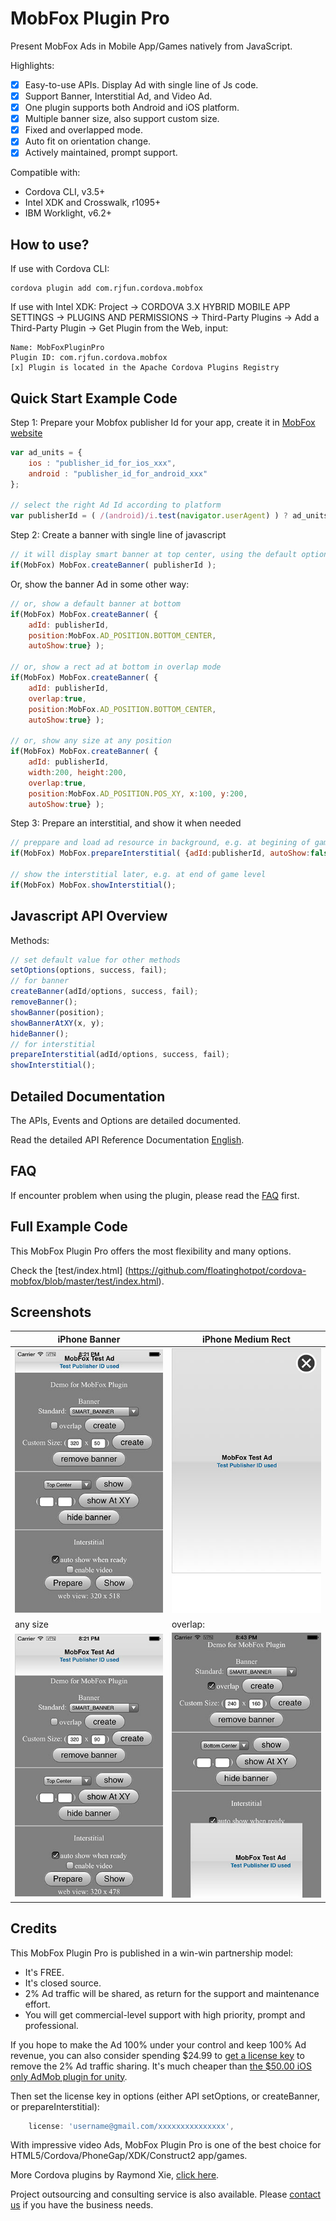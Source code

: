 # MobFox Plugin Pro #

Present MobFox Ads in Mobile App/Games natively from JavaScript. 

Highlights:
- [x] Easy-to-use APIs. Display Ad with single line of Js code.
- [x] Support Banner, Interstitial Ad, and Video Ad.
- [x] One plugin supports both Android and iOS platform.
- [x] Multiple banner size, also support custom size.
- [x] Fixed and overlapped mode.
- [x] Auto fit on orientation change.
- [x] Actively maintained, prompt support.

Compatible with:

* Cordova CLI, v3.5+
* Intel XDK and Crosswalk, r1095+
* IBM Worklight, v6.2+

## How to use? ##

If use with Cordova CLI:
```
cordova plugin add com.rjfun.cordova.mobfox
```

If use with Intel XDK:
Project -> CORDOVA 3.X HYBRID MOBILE APP SETTINGS -> PLUGINS AND PERMISSIONS -> Third-Party Plugins ->
Add a Third-Party Plugin -> Get Plugin from the Web, input:
```
Name: MobFoxPluginPro
Plugin ID: com.rjfun.cordova.mobfox
[x] Plugin is located in the Apache Cordova Plugins Registry
```

## Quick Start Example Code ##

Step 1: Prepare your Mobfox publisher Id for your app, create it in [MobFox website](http://www.mobfox.com/)

```javascript
var ad_units = {
	ios : "publisher_id_for_ios_xxx",
	android : "publisher_id_for_android_xxx"
};

// select the right Ad Id according to platform
var publisherId = ( /(android)/i.test(navigator.userAgent) ) ? ad_units.android : ad_units.ios;
```

Step 2: Create a banner with single line of javascript

```javascript
// it will display smart banner at top center, using the default options
if(MobFox) MobFox.createBanner( publisherId );
```

Or, show the banner Ad in some other way:

```javascript
// or, show a default banner at bottom
if(MobFox) MobFox.createBanner( {
	adId: publisherId, 
	position:MobFox.AD_POSITION.BOTTOM_CENTER, 
	autoShow:true} );

// or, show a rect ad at bottom in overlap mode
if(MobFox) MobFox.createBanner( {
	adId: publisherId, 
	overlap:true, 
	position:MobFox.AD_POSITION.BOTTOM_CENTER, 
	autoShow:true} );

// or, show any size at any position
if(MobFox) MobFox.createBanner( {
	adId: publisherId, 
	width:200, height:200, 
	overlap:true, 
	position:MobFox.AD_POSITION.POS_XY, x:100, y:200, 
	autoShow:true} );

```

Step 3: Prepare an interstitial, and show it when needed

```javascript
// preppare and load ad resource in background, e.g. at begining of game level
if(MobFox) MobFox.prepareInterstitial( {adId:publisherId, autoShow:false} );

// show the interstitial later, e.g. at end of game level
if(MobFox) MobFox.showInterstitial();
```

## Javascript API Overview ##

Methods:
```javascript
// set default value for other methods
setOptions(options, success, fail);
// for banner
createBanner(adId/options, success, fail);
removeBanner();
showBanner(position);
showBannerAtXY(x, y);
hideBanner();
// for interstitial
prepareInterstitial(adId/options, success, fail);
showInterstitial();
```

## Detailed Documentation ##

The APIs, Events and Options are detailed documented.

Read the detailed API Reference Documentation [English](https://github.com/floatinghotpot/cordova-mobfox/wiki).

## FAQ ##

If encounter problem when using the plugin, please read the [FAQ](https://github.com/floatinghotpot/cordova-mobfox/wiki/FAQ) first.

## Full Example Code ##

This MobFox Plugin Pro offers the most flexibility and many options.

Check the [test/index.html] (https://github.com/floatinghotpot/cordova-mobfox/blob/master/test/index.html).

## Screenshots ##

iPhone Banner | iPhone Medium Rect
-------|---------------
![ScreenShot](docs/iphone_banner.jpg) | ![ScreenShot](docs/iphone_interstitial.jpg)
 any size | overlap:
![ScreenShot](docs/any_size.jpg) | ![ScreenShot](docs/overlap.jpg)

## Credits ##

This MobFox Plugin Pro is published in a win-win partnership model:
- It's FREE. 
- It's closed source.
- 2% Ad traffic will be shared, as return for the support and maintenance effort.
- You will get commercial-level support with high priority, prompt and professional.

If you hope to make the Ad 100% under your control and keep 100% Ad revenue, you can also consider spending $24.99 to [get a license key](https://www.paypal.com/cgi-bin/webscr?cmd=_s-xclick&hosted_button_id=NRKTFZ88Q9KTW) to remove the 2% Ad traffic sharing.
It's much cheaper than [the $50.00 iOS only AdMob plugin for unity](https://prime31.com/plugins). 

Then set the license key in options (either API setOptions, or createBanner, or prepareInterstitial):
```javascript
    license: 'username@gmail.com/xxxxxxxxxxxxxxx',
```

With impressive video Ads, MobFox Plugin Pro is one of the best choice for HTML5/Cordova/PhoneGap/XDK/Construct2 app/games.

More Cordova plugins by Raymond Xie, [click here](http://floatinghotpot.github.io/).

Project outsourcing and consulting service is also available. 
Please [contact us](http://floatinghotpot.github.io) if you have the business needs.


